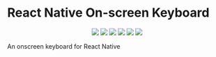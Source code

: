 # React Native On-screen Keyboard
<p align="center">
    <img src="https://img.shields.io/npm/v/@junctiontv/react-native-on-screen-keyboard.svg" />
    <img src="https://img.shields.io/github/issues/JunctionTV/react-native-on-screen-keyboard.svg" />
    <img src="https://img.shields.io/github/forks/JunctionTV/react-native-on-screen-keyboard.svg" />
    <img src="https://img.shields.io/github/stars/JunctionTV/react-native-on-screen-keyboard.svg" />
    <img src="https://img.shields.io/github/license/JunctionTV/react-native-on-screen-keyboard.svg" />
    <img src="https://img.shields.io/twitter/url/https/github.com/JunctionTV/react-native-on-screen-keyboard.svg?style=social" />        
</p>
<p>
An onscreen keyboard for React Native
</p>
